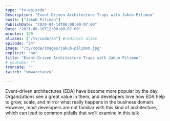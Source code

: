 ```yaml
---
type: "tv-episode"
Description: "Event-Driven Architecture Traps with Jakub Pilimon"
hosts: ["Jakub Pilimon"]
PublishDate: "2020-04-14T00:00:00-07:00"
Date: "2021-06-16T12:00:00-07:00"
minutes: 120
aliases: ["/tv/code/34"] #redirect alias
episode: "34"
image: "/tv/code/images/jakub-pilimon.jpg"
explicit: "no"
title: "Event-Driven Architecture Traps with Jakub Pilimon"
# youtube: ""
truncate: ""
twitch: "vmwaretanzu"

---
```


Event-driven architectures (EDA) have become more popular by the day. Organizations see a great value in them, and developers love how EDA help to grow, scale, and mirror what really happens in the business domain. However, most developers are not familiar with this kind of architecture, which can lead to common pitfalls that we’ll examine in this talk